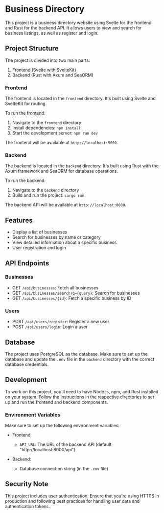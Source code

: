 # Business Directory

This project is a business directory website using Svelte for the frontend and Rust for the backend API. It allows users to view and search for business listings, as well as register and login.

## Project Structure

The project is divided into two main parts:

1. Frontend (Svelte with SvelteKit)
2. Backend (Rust with Axum and SeaORM)

### Frontend

The frontend is located in the `frontend` directory. It's built using Svelte and SvelteKit for routing.

To run the frontend:

1. Navigate to the `frontend` directory
2. Install dependencies: `npm install`
3. Start the development server: `npm run dev`

The frontend will be available at `http://localhost:5000`.

### Backend

The backend is located in the `backend` directory. It's built using Rust with the Axum framework and SeaORM for database operations.

To run the backend:

1. Navigate to the `backend` directory
2. Build and run the project: `cargo run`

The backend API will be available at `http://localhost:8000`.

## Features

- Display a list of businesses
- Search for businesses by name or category
- View detailed information about a specific business
- User registration and login

## API Endpoints

### Businesses
- GET `/api/businesses`: Fetch all businesses
- GET `/api/businesses/search?q={query}`: Search for businesses
- GET `/api/businesses/{id}`: Fetch a specific business by ID

### Users
- POST `/api/users/register`: Register a new user
- POST `/api/users/login`: Login a user

## Database

The project uses PostgreSQL as the database. Make sure to set up the database and update the `.env` file in the `backend` directory with the correct database credentials.

## Development

To work on this project, you'll need to have Node.js, npm, and Rust installed on your system. Follow the instructions in the respective directories to set up and run the frontend and backend components.

### Environment Variables

Make sure to set up the following environment variables:

- Frontend:
  - `API_URL`: The URL of the backend API (default: "http://localhost:8000/api")

- Backend:
  - Database connection string (in the `.env` file)

## Security Note

This project includes user authentication. Ensure that you're using HTTPS in production and following best practices for handling user data and authentication tokens.
